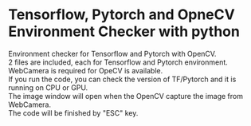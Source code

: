 # Tensorflow, Pytorch and OpneCV Environment Checker with python
Environment checker for Tensorflow and Pytorch with OpenCV.  
2 files are included, each for Tensorflow and Pytorch environment.   
WebCamera is required for OpeCV is available.  
If you run the code, you can check the version of TF/Pytorch and it is running on CPU or GPU.  
The image window will open when the OpenCV capture the image from WebCamera.  
The code will be finished by "ESC" key.  

